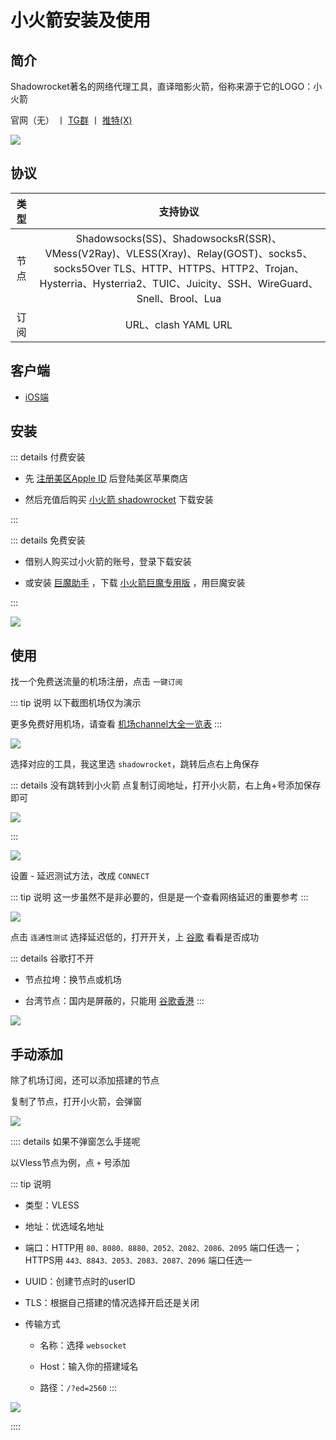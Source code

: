# 小火箭安装及使用




## 简介

Shadowrocket著名的网络代理工具，直译暗影火箭，俗称来源于它的LOGO：小火箭

官网（无） 丨 [TG群](https://t.me/ShadowrocketApp) 丨 [推特(X)](https://twitter.com/shadowrocketapp)

![](/shadowrocket/shadowrocket-01.png)


## 协议


| 类型 | 支持协议 |
|:-:|:-:|
| 节点 | Shadowsocks(SS)、ShadowsocksR(SSR)、VMess(V2Ray)、VLESS(Xray)、Relay(GOST)、socks5、socks5Over TLS、HTTP、HTTPS、HTTP2、Trojan、Hysterria、Hysterria2、TUIC、Juicity、SSH、WireGuard、Snell、Brool、Lua |
| 订阅 | URL、clash YAML URL |


## 客户端

* [iOS端](https://apps.apple.com/us/app/shadowrocket/id932747118)


## 安装


::: details 付费安装

- 先 [注册美区Apple ID](../iPhone/Apple_ID.md) 后登陆美区苹果商店

- 然后充值后购买 [小火箭 shadowrocket](https://apps.apple.com/us/app/shadowrocket/id932747118) 下载安装

:::




::: details 免费安装

- 借别人购买过小火箭的账号，登录下载安装

- 或安装 [巨魔助手](../iPhone/sign/TrollStore.md) ，下载 [小火箭巨魔专用版](https://pan.liuchengxi.com/%E5%9B%BD%E5%A4%96%E5%BA%94%E7%94%A8/Shadowrocket) ，用巨魔安装

:::


![](/shadowrocket/shadowrocket-02.png)



## 使用

找一个免费送流量的机场注册，点击 `一键订阅`

::: tip 说明
以下截图机场仅为演示

更多免费好用机场，请查看 [机场channel大全一览表](./channel.md)
:::

![](/shadowrocket/shadowrocket-03.png)

选择对应的工具，我这里选 `shadowrocket`，跳转后点右上角保存

::: details 没有跳转到小火箭
点复制订阅地址，打开小火箭，右上角+号添加保存即可

![](/shadowrocket/shadowrocket-05.png)

:::

![](/shadowrocket/shadowrocket-04.png)

设置 - 延迟测试方法，改成 `CONNECT`

::: tip 说明
这一步虽然不是非必要的，但是是一个查看网络延迟的重要参考
:::

![](/shadowrocket/shadowrocket-06.png)

点击 `连通性测试` 选择延迟低的，打开开关，上 [谷歌](https://www.google.com/) 看看是否成功

::: details 谷歌打不开
* 节点拉垮：换节点或机场

* 台湾节点：国内是屏蔽的，只能用 [谷歌香港](https://www.google.com.hk/)
:::

![](/shadowrocket/shadowrocket-07.png)



## 手动添加


除了机场订阅，还可以添加搭建的节点

复制了节点，打开小火箭，会弹窗

![](/shadowrocket/shadowrocket-08.png)


:::: details 如果不弹窗怎么手搓呢

以Vless节点为例，点 `+` 号添加

::: tip 说明

* 类型：VLESS

* 地址：优选域名地址

* 端口：HTTP用 `80、8080、8880、2052、2082、2086、2095` 端口任选一；HTTPS用 `443、8843、2053、2083、2087、2096` 端口任选一

* UUID：创建节点时的userID

* TLS：根据自己搭建的情况选择开启还是关闭

* 传输方式

    * 名称：选择 `websocket`

    * Host：输入你的搭建域名

    * 路径：`/?ed=2560`
:::

![](/shadowrocket/shadowrocket-09.png)

::::